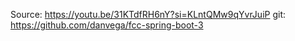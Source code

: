 Source: https://youtu.be/31KTdfRH6nY?si=KLntQMw9qYvrJuiP
git: https://github.com/danvega/fcc-spring-boot-3